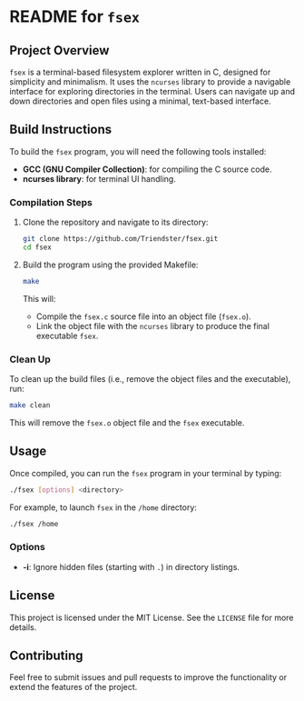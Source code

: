 # README for `fsex`

## Project Overview

`fsex` is a terminal-based filesystem explorer written in C, designed for simplicity and minimalism. It uses the `ncurses` library to provide a navigable interface for exploring directories in the terminal. Users can navigate up and down directories and open files using a minimal, text-based interface.

## Build Instructions

To build the `fsex` program, you will need the following tools installed:
- **GCC (GNU Compiler Collection)**: for compiling the C source code.
- **ncurses library**: for terminal UI handling.

### Compilation Steps

1. Clone the repository and navigate to its directory:
   ```bash
   git clone https://github.com/Triendster/fsex.git
   cd fsex
   ```

2. Build the program using the provided Makefile:
   ```bash
   make
   ```

   This will:
   - Compile the `fsex.c` source file into an object file (`fsex.o`).
   - Link the object file with the `ncurses` library to produce the final executable `fsex`.

### Clean Up

To clean up the build files (i.e., remove the object files and the executable), run:

```bash
make clean
```

This will remove the `fsex.o` object file and the `fsex` executable.

## Usage

Once compiled, you can run the `fsex` program in your terminal by typing:

```bash
./fsex [options] <directory>
```

For example, to launch `fsex` in the `/home` directory:

```bash
./fsex /home
```

### Options

- **-i**: Ignore hidden files (starting with `.`) in directory listings.

## License

This project is licensed under the MIT License. See the `LICENSE` file for more details.

## Contributing

Feel free to submit issues and pull requests to improve the functionality or extend the features of the project.
